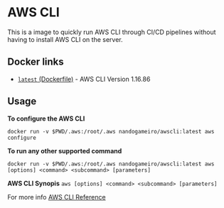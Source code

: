 
# AWS CLI

This is a image to quickly run AWS CLI through CI/CD pipelines without having to install AWS CLI on the server.

## Docker links

-  [`latest` (Dockerfile)](https://github.com/nandogameiro/awscli/blob/master/Dockerfile) - AWS CLI Version 1.16.86  

## Usage

**To configure the AWS CLI**

`docker run -v $PWD/.aws:/root/.aws nandogameiro/awscli:latest aws configure`  

**To run any other supported command**

`docker run -v $PWD/.aws:/root/.aws nandogameiro/awscli:latest aws [options] <command> <subcommand> [parameters]`

**AWS CLI Synopis**
`aws [options] <command> <subcommand> [parameters]`
  
For more info [AWS CLI Reference](https://docs.aws.amazon.com/cli/latest/reference/)